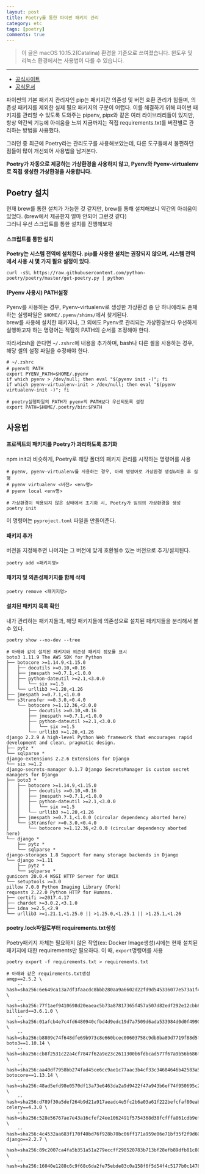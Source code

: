 ```yaml
---
layout: post
title: Poetry를 통한 파이썬 패키지 관리
category: etc
tags: [poetry]
comments: true
---
```


> 이 글은 macOS 10.15.2(Catalina) 환경을 기준으로 쓰여졌습니다. 윈도우 및 리눅스 환경에서는 사용법이 다를 수 있습니다.

<hr>

- [공식사이트](https://python-poetry.org/)
- [공식문서](https://python-poetry.org/docs/)

파이썬의 기본 패키지 관리자인 pip는 패키지간 의존성 및 버전 호환 관리가 힘들며, 의존성 패키지를 제외한 실제 필요 패키지의 구분이 어렵다.
이를 해결하기 위해 파이썬 패키지를 관리할 수 있도록 도와주는 pipenv, pipx와 같은 여러 라이브러리들이 있지만, 항상 약간씩 기능에 아쉬움을 느껴 지금까지는 직접 requirements.txt를 버전별로 관리하는 방법을 사용했다.

그러던 중 최근에 Poetry라는 관리도구를 사용해보았는데, 다른 도구들에서 불편하던 점들이 많이 개선되어 사용법을 남겨본다.

**Poetry가 자동으로 제공하는 가상환경을 사용하지 않고, Pyenv와 Pyenv-virtualenv로 직접 생성한 가상환경을 사용합니다.**


## Poetry 설치

현재 brew를 통한 설치가 가능한 것 같지만, brew를 통해 설치해보니 약간의 아쉬움이 있었다. (brew에서 제공한지 얼마 안되어 그런것 같다)<br>
그러니 우선 스크립트를 통한 설치를 진행해보자

#### 스크립트를 통한 설치

**Poetry는 시스템 전역에 설치한다. pip를 사용한 설치는 권장되지 않으며, 시스템 전역에서 사용 시 몇 가지 필요 설정이 있다.**

```shell
curl -sSL https://raw.githubusercontent.com/python-poetry/poetry/master/get-poetry.py | python
```

#### (Pyenv 사용시) PATH설정

Pyenv를 사용하는 경우, Pyenv-virtualenv로 생성한 가상환경 중 단 하나에라도 존재하는 실행파일은 `$HOME/.pyenv/shims/`에서 찾게된다.<br>
brew를 사용해 설치한 패키지나, 그 외에도 Pyenv로 관리되는 가상환경보다 우선하게 실행하고자 하는 명령어는 적절히 PATH의 순서를 조정해야 한다.

따라서zsh을 쓴다면 `~/.zshrc`에 내용을 추가하며, bash나 다른 셸을 사용하는 경우, 해당 셸의 설정 파일을 수정해야 한다.

```shell
# ~/.zshrc
# pyenv의 PATH
export PYENV_PATH=$HOME/.pyenv
if which pyenv > /dev/null; then eval "$(pyenv init -)"; fi
if which pyenv-virtualenv-init > /dev/null; then eval "$(pyenv virtualenv-init -)"; fi

# poetry실행파일의 PATH가 pyenv의 PATH보다 우선되도록 설정
export PATH=$HOME/.poetry/bin:$PATH
```

## 사용법

#### 프로젝트의 패키지를 Poetry가 과리하도록 초기화

npm init과 비슷하게, Poetry로 해당 폴더의 패키지 관리를 시작하는 명령어를 사용

```shell
# pyenv, pyenv-virtualenv를 사용하는 경우, 아래 명령어로 가상환경 생성&적용 후 실행
# pyenv virtualenv <버전> <env명>
# pyenv local <env명>

# 가상환경이 적용되지 않은 상태에서 초기화 시, Poetry가 임의의 가상환경을 생성
poetry init
```

이 명령어는 `pyproject.toml` 파일을 만들어준다.

#### 패키지 추가

버전을 지정해주면 나머지는 그 버전에 맞게 호환될수 있는 버전으로 추가/설치된다.

```shell
poetry add <패키지명>
```

#### 패키지 및 의존성패키지를 함께 삭제

```shell
poetry remove <패키지명>
```

#### 설치된 패키지 목록 확인

내가 관리하는 패키지들과, 해당 패키지들에 의존성으로 설치된 패키지들을 분리해서 볼 수 있다.

```shell
poetry show --no-dev --tree
```
```
# 아래와 같이 설치된 패키지와 의존성 패키지 정보를 표시
boto3 1.11.9 The AWS SDK for Python
├── botocore >=1.14.9,<1.15.0
│   ├── docutils >=0.10,<0.16
│   ├── jmespath >=0.7.1,<1.0.0
│   ├── python-dateutil >=2.1,<3.0.0
│   │   └── six >=1.5
│   └── urllib3 >=1.20,<1.26
├── jmespath >=0.7.1,<1.0.0
└── s3transfer >=0.3.0,<0.4.0
    └── botocore >=1.12.36,<2.0.0
        ├── docutils >=0.10,<0.16
        ├── jmespath >=0.7.1,<1.0.0
        ├── python-dateutil >=2.1,<3.0.0
        │   └── six >=1.5
        └── urllib3 >=1.20,<1.26
django 2.2.9 A high-level Python Web framework that encourages rapid development and clean, pragmatic design.
├── pytz *
└── sqlparse *
django-extensions 2.2.6 Extensions for Django
└── six >=1.2
django-secrets-manager 0.1.7 Django SecretsManager is custom secret managers for Django
├── boto3 *
│   ├── botocore >=1.14.9,<1.15.0
│   │   ├── docutils >=0.10,<0.16
│   │   ├── jmespath >=0.7.1,<1.0.0
│   │   ├── python-dateutil >=2.1,<3.0.0
│   │   │   └── six >=1.5
│   │   └── urllib3 >=1.20,<1.26
│   ├── jmespath >=0.7.1,<1.0.0 (circular dependency aborted here)
│   └── s3transfer >=0.3.0,<0.4.0
│       └── botocore >=1.12.36,<2.0.0 (circular dependency aborted here)
└── django *
    ├── pytz *
    └── sqlparse *
django-storages 1.8 Support for many storage backends in Django
└── django >=1.11
    ├── pytz *
    └── sqlparse *
gunicorn 20.0.4 WSGI HTTP Server for UNIX
└── setuptools >=3.0
pillow 7.0.0 Python Imaging Library (Fork)
requests 2.22.0 Python HTTP for Humans.
├── certifi >=2017.4.17
├── chardet >=3.0.2,<3.1.0
├── idna >=2.5,<2.9
└── urllib3 >=1.21.1,<1.25.0 || >1.25.0,<1.25.1 || >1.25.1,<1.26
```


#### poetry.lock파일로부터 requirements.txt생성

Poetry패키지 자체는 필요하지 않은 작업(ex: Docker Image생성)시에는 현재 설치된 패키지에 대한 requirements만 필요하다. 이 때, `export`명령어를 사용

```shell
poetry export -f requirements.txt > requirements.txt
```
```
# 아래와 같은 requirements.txt생성
amqp==2.5.2 \
    --hash=sha256:6e649ca13a7df3faacdc8bbb280aa9a6602d22fd9d545336077e573a1f4ff3b8 \
    --hash=sha256:77f1aef9410698d20eaeac5b73a87817365f457a507d82edf292e12cbb83b08d
billiard==3.6.1.0 \
    --hash=sha256:01afcb4e7c4fd6480940cfbd4d9edc19d7a7509d6ada533984d0d0f49901ec82 \
    --hash=sha256:b8809c74f648dfe69b973c8e660bcec00603758c9db8ba89d7719f88d5f01f26
boto3==1.10.14 \
    --hash=sha256:cb8f2531c22a4cf7847f62a9e23c2611300b6fdbcad577f67a9b56b686f78dd5 \
    --hash=sha256:aa40df7958bb274fad45ce6cc9ae1c77aac3b4cf33c34684646b42583a52d7e0
botocore==1.13.14 \
    --hash=sha256:48ad5efd98e0570df13a73e6463da2a9d9422f47a943b6ef74f950695c23dbb0 \
    --hash=sha256:d789f30a5def264b9d21a917aeadc4e5fc2b6a03a61f222befcfaf80eaba86e5
celery==4.3.0 \
    --hash=sha256:528e56767ae7e43a16cfef24ee1062491f5754368d38fcfffa861cdb9ef219be \
    --hash=sha256:4c4532aa683f170f40bd76f928b70bc06ff171a959e06e71bf35f2f9d6031ef9
django==2.2.7 \
    --hash=sha256:89c2007ca4fa5b351a51a279eccff298520783b713bf28efb89dfb81c80ea49b \
    --hash=sha256:16040e1288c6c9f68c6da2fe75ebde83c0a158f6f5d54f4c5177b0c1478c5b86
```
